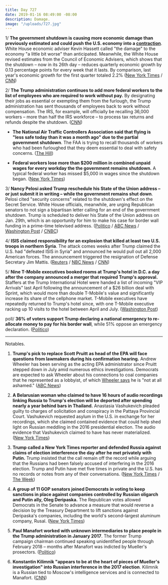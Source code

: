 ```yaml
---
title: Day 727
date: 2019-01-16 08:49:00 -08:00
description: Damage.
image: "/uploads/727.jpg"
---
```


1/ **The government shutdown is causing more economic damage than previously estimated and could push the U.S. economy into a [contraction](https://www.investopedia.com/terms/c/contraction.asp)**. White House economic adviser Kevin Hassett called "the damage" to the economy "a little bit worse" than anticipated. Meanwhile, the White House revised estimates from the Council of Economic Advisers, which shows that the shutdown – now in its 26th day – reduces quarterly economic growth by 0.13 percentage points for every week that it lasts. By comparison, last year's economic growth for the first quarter totaled 2.2% ([New York Times](https://www.nytimes.com/2019/01/15/us/politics/government-shutdown-economy.html) / [CNN](https://www.cnn.com/2019/01/16/politics/kevin-hassett-shutdown-economic-growth/index.html))

2/ **The Trump administration continues to add more federal workers to the list of employees who are required to work without pay.** By designating their jobs as essential or exempting them from the furlough, the Trump administration has sent thousands of employees back to work without compensation. The IRS, for example, will officially be recalling 36,000 workers – more than half the IRS workforce – to process tax returns and refunds despite the shutdown. ([CNN](https://www.cnn.com/2019/01/16/politics/trump-workers-essential-furlough/index.html))

* **The National Air Traffic Controllers Association said that flying is "less safe today than it was a month ago" due to the partial government shutdown**. The FAA is trying to recall thousands of workers who had been furloughed that they deem essential to deal with safety concerns. ([The Hill](https://thehill.com/homenews/administration/425597-national-air-traffic-controllers-association-flying-is-less-safe))

* **Federal workers lose more than $200 million in combined unpaid wages for every workday the the government remains shutdown.** A typical federal worker has missed $5,000 in wages since the shutdown began. ([New York Times](https://www.nytimes.com/interactive/2019/01/16/us/politics/federal-shutdown-salaries.html))

3/ **Nancy Pelosi asked Trump reschedule his State of the Union address – or just submit it in writing – while the government remains shut down**. Pelosi cited "security concerns" related to the shutdown's effect on the Secret Service. White House officials, meanwhile, are urging Republican senators to not sign a bipartisan letter calling for an end of the government shutdown. Trump is scheduled to deliver his State of the Union address on Jan. 29th, which is an opportunity for him to make his case for border wall funding in a prime-time televised address. ([Politico](https://www.politico.com/story/2019/01/16/pelosi-asks-trump-to-reschedule-state-of-the-union-address-1103047) / [ABC News](https://abcnews.go.com/Politics/pelosi-suggests-trump-state-union-address-delayed-government/story?id=60417051) / [Washington Post](https://www.washingtonpost.com/politics/pelosi-asks-trump-to-postpone-state-of-the-union-address-because-of-government-shutdown--or-deliver-it-in-writing/2019/01/16/f1c3026c-199b-11e9-8813-cb9dec761e73_story.html) / [CNBC](https://www.cnbc.com/2019/01/16/pelosi-to-trump-reschedule-state-of-union-or-submit-in-writing.html))

4/ **ISIS claimed responsibility for an explosion that killed at least two U.S. troops in northern Syria**. The attack comes weeks after Trump claimed the U.S. had "defeated ISIS in Syria" and announced he would pull out all 2,000 American forces. The announcement triggered the resignation of Defense Secretary Jim Mattis. ([Reuters](https://www.reuters.com/article/us-mideast-crisis-syria-blast-idUSKCN1PA1GQ) / [NBC News](https://www.nbcnews.com/news/world/u-s-service-members-wounded-explosion-manbij-syria-n959231) / [CNN](https://www.cnn.com/2019/01/16/politics/syria-attack-us-patrolled-city/index.html))

5/ **Nine T-Mobile executives booked rooms at Trump's hotel in D.C. a day after the company announced a merger that required Trump's approval.** Staffers at the Trump International Hotel were handed a list of incoming "VIP Arrivals" last April following the announcement of a $26 billion deal with Sprint, which would more than double T-Mobile's value and significantly increase its share of the cellphone market. T-Mobile executives have repeatedly returned to Trump's hotel since, with one T-Mobile executive racking up 10 visits to the hotel between April and July. ([Washington Post](https://outline.com/7LJrLu))

poll/ **36% of voters support Trump declaring a national emergency to re-allocate money to pay for his border wall**, while 51% oppose an emergency declaration. ([Politico](https://www.politico.com/story/2019/01/16/trump-government-shutdown-border-wall-national-emergency-poll-1102366))

---

Notables.

1. **Trump's pick to replace Scott Pruitt as head of the EPA will face questions from lawmakers during his confirmation hearing.** Andrew Wheeler has been serving as the acting EPA administrator since Pruitt stepped down in July amid numerous ethics investigations. Democrats are expected to ask Wheeler about his connections to coal companies that he represented as a lobbyist, of which [Wheeler says](https://abcnews.go.com/Politics/epa-chief-andrew-wheeler-ashamed-work-coal-company/story?id=56497860) he is "not at all ashamed." ([ABC News](https://abcnews.go.com/Politics/chaos-government-shutdown-trumps-nominee-replace-pruitt-epa/story?id=60400921))

2. **A Belarusian woman who claimed to have 16 hours of audio recordings linking Russia to Trump's election will be deported after spending nearly a year behind bars in Thailand.** Anastasia Vashukevich pleaded guilty to charges of solicitation and conspiracy in the Pattaya Provincial Court. Vashukevich requested asylum in the U.S. in exchange for her recordings, which she claimed contained evidence that could help shed light on Russian meddling in the 2016 presidential election. The audio evidence that Vashukevich claimed to have has never materialized. ([New York Times](https://www.nytimes.com/2019/01/16/world/asia/belarusian-escort-deported-thailand.html))

3. **Trump called a New York Times reporter and defended Russia against claims of election interference the day after he met privately with Putin.** Trump insisted that the call remain off the record while arguing that the Russians had been falsely accused of interfering in the 2016 election. Trump and Putin have met five times in private and the U.S. has no records or notes from any of their conversations. ([New York Times](https://www.nytimes.com/2019/01/15/us/politics/trump-putin-meetings.html) / [The Week](https://theweek.com/speedreads/817988/trump-reportedly-called-journalist-defend-russia-right-after-private-meeting-putin-2017))

4. **A group of 11 GOP senators joined Democrats in voting to keep sanctions in place against companies controlled by Russian oligarch and Putin ally, Oleg Deripaska.** The Republican votes allowed Democrats in the Senate to advance a measure that would reverse a decision by the Treasury Department to lift sanctions against Deripaska's companies, including the world's second-largest aluminum company, Rusal. ([New York Times](https://www.nytimes.com/2019/01/15/us/politics/republicans-sanctions-russian-oligarchs.html))

5. **Paul Manafort worked with unknown intermediaries to place people in the Trump administration in January 2017**. The former Trump campaign chairman continued speaking unidentified people through February 2018 – months after Manafort was indicted by Mueller's prosectors. ([Politico](https://www.politico.com/story/2019/01/15/mueller-manafort-stock-trump-administration-1102373))

6. **Konstantin Kilimnik "appears to be at the heart of pieces of Mueller's investigation" into Russian interference in the 2017 election**. Kilimnik is a Russian tied to Moscow's intelligence services and is connected to Manafort. ([CNN](https://www.cnn.com/2019/01/15/politics/mueller-kilimnik-manafort/index.html))